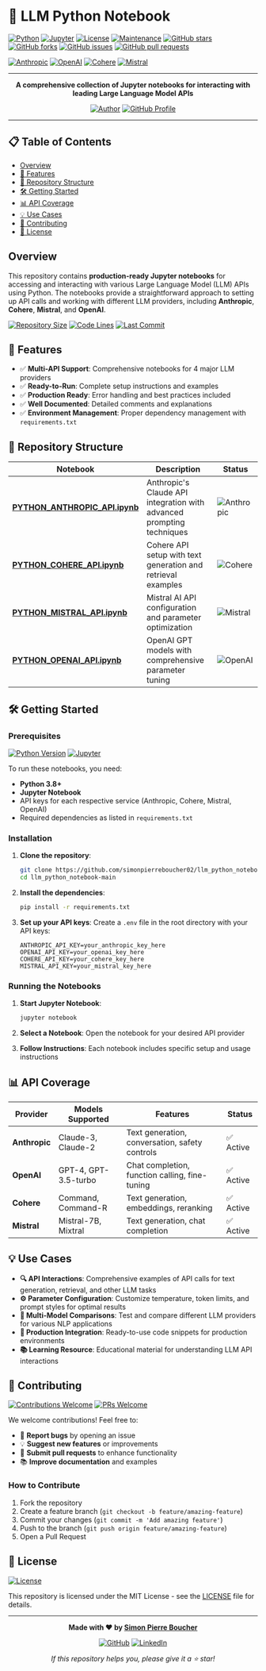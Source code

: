 # 🤖 LLM Python Notebook

[![Python](https://img.shields.io/badge/Python-3.8+-blue.svg)](https://www.python.org/downloads/)
[![Jupyter](https://img.shields.io/badge/Jupyter-Notebook-orange.svg)](https://jupyter.org/)
[![License](https://img.shields.io/badge/License-MIT-green.svg)](LICENSE)
[![Maintenance](https://img.shields.io/badge/Maintained%3F-yes-green.svg)](https://github.com/simonpierreboucher02/llm_python_notebook-main/graphs/commit-activity)
[![GitHub stars](https://img.shields.io/github/stars/simonpierreboucher02/llm_python_notebook-main.svg)](https://github.com/simonpierreboucher02/llm_python_notebook-main/stargazers)
[![GitHub forks](https://img.shields.io/github/forks/simonpierreboucher02/llm_python_notebook-main.svg)](https://github.com/simonpierreboucher02/llm_python_notebook-main/network)
[![GitHub issues](https://img.shields.io/github/issues/simonpierreboucher02/llm_python_notebook-main.svg)](https://github.com/simonpierreboucher02/llm_python_notebook-main/issues)
[![GitHub pull requests](https://img.shields.io/github/issues-pr/simonpierreboucher02/llm_python_notebook-main.svg)](https://github.com/simonpierreboucher02/llm_python_notebook-main/pulls)

[![Anthropic](https://img.shields.io/badge/Anthropic-Claude-blue.svg)](https://www.anthropic.com/)
[![OpenAI](https://img.shields.io/badge/OpenAI-GPT-orange.svg)](https://openai.com/)
[![Cohere](https://img.shields.io/badge/Cohere-Command-purple.svg)](https://cohere.ai/)
[![Mistral](https://img.shields.io/badge/Mistral-AI-red.svg)](https://mistral.ai/)

---

<div align="center">

**A comprehensive collection of Jupyter notebooks for interacting with leading Large Language Model APIs**

[![Author](https://img.shields.io/badge/Author-Simon%20Pierre%20Boucher-blue.svg)](https://github.com/simonpierreboucher02)
[![GitHub Profile](https://img.shields.io/badge/GitHub-Profile-black.svg)](https://github.com/simonpierreboucher02)

</div>

---

## 📋 Table of Contents

- [Overview](#overview)
- [🚀 Features](#-features)
- [📁 Repository Structure](#-repository-structure)
- [🛠️ Getting Started](#️-getting-started)
- [📊 API Coverage](#-api-coverage)
- [💡 Use Cases](#-use-cases)
- [🤝 Contributing](#-contributing)
- [📄 License](#-license)

## Overview

This repository contains **production-ready Jupyter notebooks** for accessing and interacting with various Large Language Model (LLM) APIs using Python. The notebooks provide a straightforward approach to setting up API calls and working with different LLM providers, including **Anthropic**, **Cohere**, **Mistral**, and **OpenAI**.

[![Repository Size](https://img.shields.io/github/repo-size/simonpierreboucher02/llm_python_notebook-main.svg)](https://github.com/simonpierreboucher02/llm_python_notebook-main)
[![Code Lines](https://img.shields.io/tokei/lines/github/simonpierreboucher02/llm_python_notebook-main.svg)](https://github.com/simonpierreboucher02/llm_python_notebook-main)
[![Last Commit](https://img.shields.io/github/last-commit/simonpierreboucher02/llm_python_notebook-main.svg)](https://github.com/simonpierreboucher02/llm_python_notebook-main)

## 🚀 Features

- ✅ **Multi-API Support**: Comprehensive notebooks for 4 major LLM providers
- ✅ **Ready-to-Run**: Complete setup instructions and examples
- ✅ **Production Ready**: Error handling and best practices included
- ✅ **Well Documented**: Detailed comments and explanations
- ✅ **Environment Management**: Proper dependency management with `requirements.txt`

## 📁 Repository Structure

| Notebook | Description | Status |
|----------|-------------|--------|
| **[PYTHON_ANTHROPIC_API.ipynb](PYTHON_ANTHROPIC_API.ipynb)** | Anthropic's Claude API integration with advanced prompting techniques | ![Anthropic](https://img.shields.io/badge/Status-Active-brightgreen.svg) |
| **[PYTHON_COHERE_API.ipynb](PYTHON_COHERE_API.ipynb)** | Cohere API setup with text generation and retrieval examples | ![Cohere](https://img.shields.io/badge/Status-Active-brightgreen.svg) |
| **[PYTHON_MISTRAL_API.ipynb](PYTHON_MISTRAL_API.ipynb)** | Mistral AI API configuration and parameter optimization | ![Mistral](https://img.shields.io/badge/Status-Active-brightgreen.svg) |
| **[PYTHON_OPENAI_API.ipynb](PYTHON_OPENAI_API.ipynb)** | OpenAI GPT models with comprehensive parameter tuning | ![OpenAI](https://img.shields.io/badge/Status-Active-brightgreen.svg) |

## 🛠️ Getting Started

### Prerequisites

[![Python Version](https://img.shields.io/badge/Python-3.8+-blue.svg)](https://www.python.org/downloads/)
[![Jupyter](https://img.shields.io/badge/Jupyter-Required-orange.svg)](https://jupyter.org/)

To run these notebooks, you need:
- **Python 3.8+**
- **Jupyter Notebook**
- API keys for each respective service (Anthropic, Cohere, Mistral, OpenAI)
- Required dependencies as listed in `requirements.txt`

### Installation

1. **Clone the repository**:
   ```bash
   git clone https://github.com/simonpierreboucher02/llm_python_notebook-main.git
   cd llm_python_notebook-main
   ```

2. **Install the dependencies**:
   ```bash
   pip install -r requirements.txt
   ```

3. **Set up your API keys**:
   Create a `.env` file in the root directory with your API keys:
   ```env
   ANTHROPIC_API_KEY=your_anthropic_key_here
   OPENAI_API_KEY=your_openai_key_here
   COHERE_API_KEY=your_cohere_key_here
   MISTRAL_API_KEY=your_mistral_key_here
   ```

### Running the Notebooks

1. **Start Jupyter Notebook**:
   ```bash
   jupyter notebook
   ```

2. **Select a Notebook**: Open the notebook for your desired API provider
3. **Follow Instructions**: Each notebook includes specific setup and usage instructions

## 📊 API Coverage

| Provider | Models Supported | Features | Status |
|----------|------------------|----------|--------|
| **Anthropic** | Claude-3, Claude-2 | Text generation, conversation, safety controls | ✅ Active |
| **OpenAI** | GPT-4, GPT-3.5-turbo | Chat completion, function calling, fine-tuning | ✅ Active |
| **Cohere** | Command, Command-R | Text generation, embeddings, reranking | ✅ Active |
| **Mistral** | Mistral-7B, Mixtral | Text generation, chat completion | ✅ Active |

## 💡 Use Cases

- **🔍 API Interactions**: Comprehensive examples of API calls for text generation, retrieval, and other LLM tasks
- **⚙️ Parameter Configuration**: Customize temperature, token limits, and prompt styles for optimal results
- **🔄 Multi-Model Comparisons**: Test and compare different LLM providers for various NLP applications
- **🚀 Production Integration**: Ready-to-use code snippets for production environments
- **📚 Learning Resource**: Educational material for understanding LLM API interactions

## 🤝 Contributing

[![Contributions Welcome](https://img.shields.io/badge/Contributions-Welcome-brightgreen.svg)](CONTRIBUTING.md)
[![PRs Welcome](https://img.shields.io/badge/PRs-Welcome-brightgreen.svg)](https://github.com/simonpierreboucher02/llm_python_notebook-main/pulls)

We welcome contributions! Feel free to:

- 🐛 **Report bugs** by opening an issue
- 💡 **Suggest new features** or improvements
- 📝 **Submit pull requests** to enhance functionality
- 📚 **Improve documentation** and examples

### How to Contribute

1. Fork the repository
2. Create a feature branch (`git checkout -b feature/amazing-feature`)
3. Commit your changes (`git commit -m 'Add amazing feature'`)
4. Push to the branch (`git push origin feature/amazing-feature`)
5. Open a Pull Request

## 📄 License

[![License](https://img.shields.io/badge/License-MIT-green.svg)](LICENSE)

This repository is licensed under the MIT License - see the [LICENSE](LICENSE) file for details.

---

<div align="center">

**Made with ❤️ by [Simon Pierre Boucher](https://github.com/simonpierreboucher02)**

[![GitHub](https://img.shields.io/badge/GitHub-Profile-black.svg)](https://github.com/simonpierreboucher02)
[![LinkedIn](https://img.shields.io/badge/LinkedIn-Connect-blue.svg)](https://linkedin.com/in/simonpierreboucher02)

*If this repository helps you, please give it a ⭐ star!*

</div>

